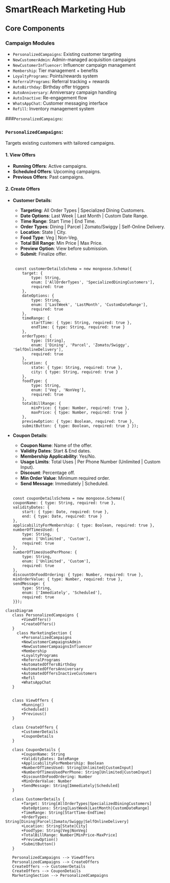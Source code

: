 # SmartReach Marketing Hub

## Core Components

### Campaign Modules
- `PersonalizedCampaigns`: Existing customer targeting
- `NewCustomerAdmin`: Admin-managed acquisition campaigns
- `NewCustomerInfluencer`: Influencer campaign management 
- `Membership`: Tier management + benefits
- `LoyaltyPrograms`: Points/rewards system
- `ReferralPrograms`: Referral tracking + rewards 
- `AutoBirthday`: Birthday offer triggers
- `AutoAnniversary`: Anniversary campaign handling
- `AutoInactive`: Re-engagement flow 
- `WhatsAppChat`: Customer messaging interface
- `Refill`: Inventory management system

###`PersonalizedCampaigns`: 
### `PersonalizedCampaigns`: 
Targets existing customers with tailored campaigns.

#### 1. **View Offers**
- **Running Offers**: Active campaigns.
- **Scheduled Offers**: Upcoming campaigns.
- **Previous Offers**: Past campaigns.

#### 2. **Create Offers**
- **Customer Details**:
  - **Targeting**: All Order Types | Specialized Dining Customers.
  - **Date Options**: Last Week | Last Month | Custom Date Range.
  - **Time Range**: Start Time | End Time.
  - **Order Types**: Dining | Parcel | Zomato/Swiggy | Self-Online Delivery.
  - **Location**: State | City.
  - **Food Type**: Veg | Non-Veg.
  - **Total Bill Range**: Min Price | Max Price.
  - **Preview Option**: View before submission.
  - **Submit**: Finalize offer.
  <br>
  
  ```
   const customerDetailsSchema = new mongoose.Schema({
      target: {
          type: String,
          enum: ['AllOrderTypes', 'SpecializedDiningCustomers'],
          required: true
      },
      dateOptions: {
          type: String,
          enum: ['LastWeek', 'LastMonth', 'CustomDateRange'],
          required: true
      },
      timeRange: {
          startTime: { type: String, required: true },
          endTime: { type: String, required: true }
      },
      orderTypes: {
          type: [String],
          enum: ['Dining', 'Parcel', 'Zomato/Swiggy', 'SelfOnlineDelivery'],
          required: true
      },
      location: {
          state: { type: String, required: true },
          city: { type: String, required: true }
      },
      foodType: {
          type: String,
          enum: ['Veg', 'NonVeg'],
          required: true
      },
      totalBillRange: {
          minPrice: { type: Number, required: true },
          maxPrice: { type: Number, required: true }
      },
      previewOption: { type: Boolean, required: true },
      submitButton: { type: Boolean, required: true } });
  ```
  
- **Coupon Details**:
  - **Coupon Name**: Name of the offer.
  - **Validity Dates**: Start & End dates.
  - **Membership Applicability**: Yes/No.
  - **Usage Limits**: Total Uses | Per Phone Number (Unlimited | Custom Input).
  - **Discount**: Percentage off.
  - **Min Order Value**: Minimum required order.
  - **Send Message**: Immediately | Scheduled.
   <br>
 
   
    ```
    const couponDetailsSchema = new mongoose.Schema({
    couponName: { type: String, required: true },
    validityDates: {
        start: { type: Date, required: true },
        end: { type: Date, required: true }
    },
    applicabilityForMembership: { type: Boolean, required: true },
    numberOfTimesUsed: {
        type: String,
        enum: ['Unlimited', 'Custom'],
        required: true
    },
    numberOfTimesUsedPerPhone: {
        type: String,
        enum: ['Unlimited', 'Custom'],
        required: true
    },
    discountOnFoodOrdering: { type: Number, required: true },
    minOrderValue: { type: Number, required: true },
    sendMessage: {
        type: String,
        enum: ['Immediately', 'Scheduled'],
        required: true
    }});
    ```
  

 ```mermaid
classDiagram
    class PersonalizedCampaigns {
        +ViewOffers()
        +CreateOffers()
    }
      class MarketingSection {
        +PersonalizedCampaigns
        +NewCustomerCampaignsAdmin
        +NewCustomerCampaignsInfluencer
        +Membership
        +LoyaltyPrograms
        +ReferralPrograms
        +AutomatedOffersBirthday
        +AutomatedOffersAnniversary
        +AutomatedOffersInactiveCustomers
        +Refil
        +WhatsAppChat
    }


    class ViewOffers {
        +Running()
        +Scheduled()
        +Previous()
    }

    class CreateOffers {
        +CustomerDetails
        +CouponDetails
    }

    class CouponDetails {
        +CouponName: String
        +ValidityDates: DateRange
        +ApplicabilityForMembership: Boolean
        +NumberOfTimesUsed: String[Unlimited|CustomInput]
        +NumberOfTimesUsedPerPhone: String[Unlimited|CustomInput]
        +DiscountOnFoodOrdering: Number
        +MinOrderValue: Number
        +SendMessage: String[Immediately|Scheduled]
    }

    class CustomerDetails {
        +Target: String[AllOrderTypes|SpecializedDiningCustomers]
        +DateOptions: String[LastWeek|LastMonth|CustomDateRange]
        +TimeRange: String[StartTime-EndTime]
        +OrderTypes: String[Dining|Parcel|Zomato/Swiggy|SelfOnlineDelivery]
        +Location: String[State|City]
        +FoodType: String[Veg|NonVeg]
        +TotalBillRange: Number[MinPrice-MaxPrice]
        +PreviewOption()
        +SubmitButton()
    }

    PersonalizedCampaigns --> ViewOffers
    PersonalizedCampaigns --> CreateOffers
    CreateOffers --> CustomerDetails
    CreateOffers --> CouponDetails
    MarketingSection --> PersonalizedCampaigns

 ```
